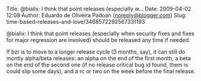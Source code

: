Title: @bialix: I think that point releases (especially w...
Date: 2009-04-02 12:08
Author: Eduardo de Oliveira Padoan (noreply@blogger.com)
Slug: time-based-releases-and-love/3468572292567331193

@bialix: I think that point releases (especially when security fixes and
fixes for major regression are involved) should be released any time if
needed.  
  
If bzr is to move to a longer release cycle (3 months, say), it can
still do montly alpha/beta releases: an alpha on the end of the first
month, a beta on the end of the second one (if no release critical bug
id found, them is could slip some days), and a rc or two on the week
before the final release.

